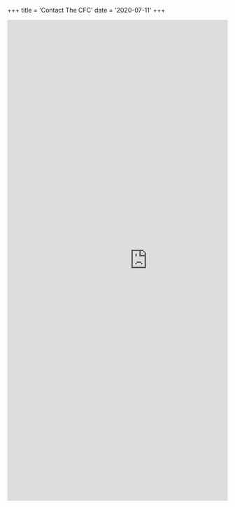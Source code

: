+++
title = 'Contact The CFC'
date = '2020-07-11'
+++

<div style="overflow-x:auto;">
 <iframe src="https://docs.google.com/forms/d/e/1FAIpQLSfNKP-LQyz8AJWYANIKyNM8yXHx1ipAb7Livek_-tGFIpgfCQ/viewform?embedded=true"
   width="640" height="1100" frameborder="0" marginheight="0"
   marginwidth="0">Loading...</iframe>
</div>

